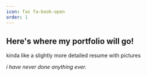 ```yaml
---
icon: fas fa-book-open
order: 1
---
```


## Here's where my portfolio will go! 
kinda like a slightly more detailed resume with pictures



*i have never done anything ever.*
